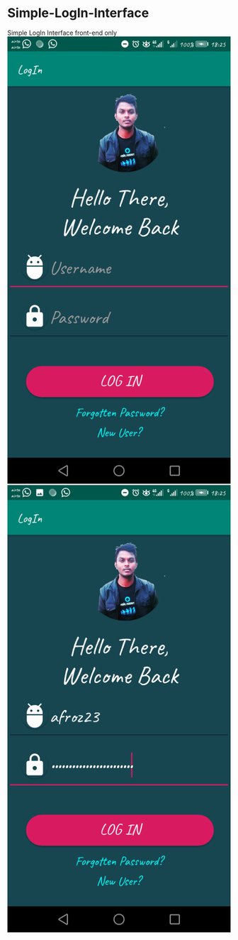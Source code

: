 # Simple-LogIn-Interface
Simple LogIn Interface front-end only
![](Screenshot_20200209-182523.png)
![](Screenshot_20200209-182541.png)
